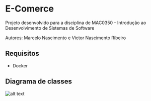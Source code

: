 # E-Comerce

Projeto desenvolvido para a disciplina de MAC0350 - Introdução ao Desenvolvimento de Sistemas de Software

Autores: Marcelo Nascimento e Victor Nascimento Ribeiro

## Requisitos
- Docker

## Diagrama de classes
![alt text](https://lucid.app/publicSegments/view/05d03078-9dc9-49f0-bfbc-af45759a2506/image.png)
